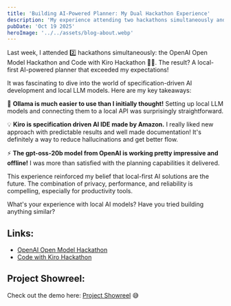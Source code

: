 ```yaml
---
title: 'Building AI-Powered Planner: My Dual Hackathon Experience'
description: 'My experience attending two hackathons simultaneously and building a local-first AI planner'
pubDate: 'Oct 19 2025'
heroImage: '../../assets/blog-about.webp'
---
```


Last week, I attended 2️⃣ hackathons simultaneously: the OpenAI Open Model Hackathon and Code with Kiro Hackathon 🧑‍💻. The result? A local-first AI-powered planner that exceeded my expectations!

It was fascinating to dive into the world of specification-driven AI development and local LLM models. Here are my key takeaways:

🔧 **Ollama is much easier to use than I initially thought!** Setting up local LLM models and connecting them to a local API was surprisingly straightforward.

💡 **Kiro is specification driven AI IDE made by Amazon.** I really liked new approach with predictable results and well made documentation! It's definitely a way to reduce hallucinations and get better flow.

⚡ **The gpt-oss-20b model from OpenAI is working pretty impressive and offline!** I was more than satisfied with the planning capabilities it delivered.

This experience reinforced my belief that local-first AI solutions are the future. The combination of privacy, performance, and reliability is compelling, especially for productivity tools.

What's your experience with local AI models? Have you tried building anything similar?

## Links:
- [OpenAI Open Model Hackathon](https://devpost.com/software/planner-that-guides-you-to-do-anything?ref_content=user-portfolio&ref_feature=in_progress)
- [Code with Kiro Hackathon](https://devpost.com/software/smart-planner?ref_content=user-portfolio&ref_feature=in_progress)

## Project Showreel:
Check out the demo here: [Project Showreel](https://www.youtube.com/watch?v=GQUy498ttnQ&themeRefresh=1) 😅
